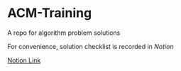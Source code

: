 # ACM-Training
A repo for algorithm problem solutions

For convenience, solution checklist is recorded in *Notion*

[Notion Link](https://www.notion.so/kningtg/Daily-Algorithm-a9bbfcf3e7cc4891ab4135050ab17710)


